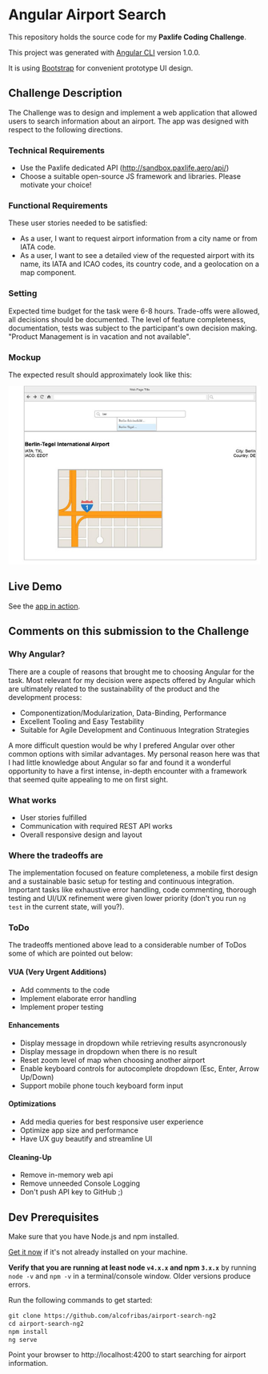 # Angular Airport Search

This repository holds the source code for my **Paxlife Coding Challenge**.

This project was generated with [Angular CLI](https://github.com/angular/angular-cli) version 1.0.0.

It is using [Bootstrap](https://v4-alpha.getbootstrap.com/) for convenient prototype UI design.

## Challenge Description

The Challenge was to design and implement a web application that allowed users to search information about an airport. The app was designed with respect to the following directions.

### Technical Requirements

- Use the Paxlife dedicated API (http://sandbox.paxlife.aero/api/)
- Choose a suitable open-source JS framework and libraries. Please motivate your choice!

### Functional Requirements

These user stories needed to be satisfied:
- As a user, I want to request airport information from a city name or from IATA code.
- As a user, I want to see a detailed view of the requested airport with its name, its IATA and ICAO codes, its country code, and a geolocation on a map component.

### Setting

Expected time budget for the task were 6-8 hours. Trade-offs were allowed, all decisions should be documented. The level of feature completeness, documentation, tests was subject to the participant's own decision making. "Product Management is in vacation and not available".

### Mockup

The expected result should approximately look like this:

![Airport Info Mockup](/mockup.jpg)

## Live Demo

See the [app in action](https://alcofribas.github.io/airport-info-ng2/).

## Comments on this submission to the Challenge

### Why Angular?

There are a couple of reasons that brought me to choosing Angular for the task. Most relevant for my decision were aspects offered by Angular which are ultimately related to the sustainability of the product and the development process:

- Componentization/Modularization, Data-Binding, Performance
- Excellent Tooling and Easy Testability
- Suitable for Agile Development and Continuous Integration Strategies

A more difficult question would be why I prefered Angular over other common options with similar advantages. My personal reason here was that I had little knowledge about Angular so far and found it a wonderful opportunity to have a first intense, in-depth encounter with a framework that seemed quite appealing to me on first sight.

### What works

- User stories fulfilled
- Communication with required REST API works
- Overall responsive design and layout

### Where the tradeoffs are

The implementation focused on feature completeness, a mobile first design and a sustainable basic setup for testing and continuous integration. Important tasks like exhaustive error handling, code commenting, thorough testing and UI/UX refinement were given lower priority (don't you run `ng test` in the current state, will you?).

### ToDo

The tradeoffs mentioned above lead to a considerable number of ToDos some of which are pointed out below:

#### VUA (Very Urgent Additions)

- Add comments to the code
- Implement elaborate error handling
- Implement proper testing

#### Enhancements

- Display message in dropdown while retrieving results asyncronously
- Display message in dropdown when there is no result
- Reset zoom level of map when choosing another airport
- Enable keyboard controls for autocomplete dropdown (Esc, Enter, Arrow Up/Down)
- Support mobile phone touch keyboard form input

#### Optimizations

- Add media queries for best responsive user experience
- Optimize app size and performance
- Have UX guy beautify and streamline UI

#### Cleaning-Up

- Remove in-memory web api
- Remove unneeded Console Logging
- Don't push API key to GitHub ;)

## Dev Prerequisites

Make sure that you have Node.js and npm installed.

<a href="https://docs.npmjs.com/getting-started/installing-node" target="_blank" title="Installing Node.js and updating npm">
Get it now</a> if it's not already installed on your machine.

**Verify that you are running at least node `v4.x.x` and npm `3.x.x`**
by running `node -v` and `npm -v` in a terminal/console window.
Older versions produce errors.

Run the following commands to get started:

```shell
git clone https://github.com/alcofribas/airport-search-ng2
cd airport-search-ng2
npm install
ng serve
```

Point your browser to http://localhost:4200 to start searching for airport information.
